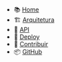 <!-- _navbar.md -->

- 📚 [Home](/)
- 🏗️ [Arquitetura](ARCHITECTURE.md)
- 🔧 [API](API.md)
- 🚀 [Deploy](DEPLOYMENT.md)
- 🤝 [Contribuir](CONTRIBUTING.md)
- 📦 [GitHub](https://github.com/seu-usuario/dash-bot-telegram)
